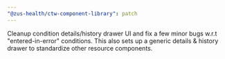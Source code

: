```yaml
---
"@zus-health/ctw-component-library": patch
---
```


Cleanup condition details/history drawer UI and fix a few minor bugs w.r.t "entered-in-error" conditions. This also sets up a generic details & history drawer to standardize other resource components.
